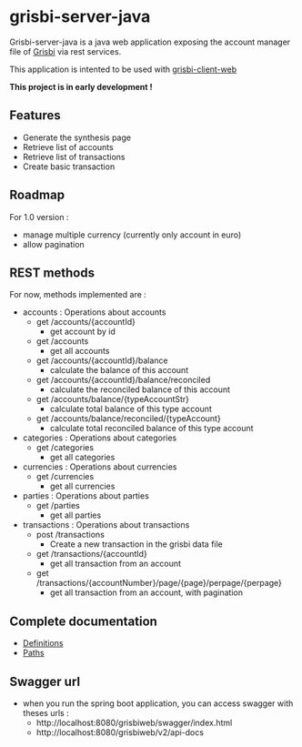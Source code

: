 # grisbi-server-java

Grisbi-server-java is a java web application exposing the account manager file of [Grisbi](http://www.grisbi.org) via rest services.

This application is intented to be used with [grisbi-client-web](https://github.com/herve-loiret/grisbi-server-java)

**This project is in  early development !**

## Features
- Generate the synthesis page
- Retrieve list of accounts
- Retrieve list of transactions
- Create basic transaction

## Roadmap
For 1.0 version : 
- manage multiple currency (currently only account in euro)
- allow pagination

## REST methods
For now, methods implemented are : 

- accounts : Operations about accounts
  - get /accounts/{accountId}
    - get account by id
  - get /accounts
    - get all accounts
  - get /accounts/{accountId}/balance
    - calculate the balance of this account
  - get /accounts/{accountId}/balance/reconciled
    - calculate the reconciled balance of this account
  - get /accounts/balance/{typeAccountStr}
    - calculate total balance of this type account
  - get /accounts/balance/reconciled/{typeAccount}
    - calculate total reconciled balance of this type account
- categories : Operations about categories
  - get /categories
    - get all categories
- currencies : Operations about currencies
  - get /currencies
    - get all currencies
- parties : Operations about parties
  - get /parties
    - get all parties
- transactions : Operations about transactions
  - post /transactions
    - Create a new transaction in the grisbi data file
  - get /transactions/{accountId}
    - get all transaction from an account
  - get /transactions/{accountNumber}/page/{page}/perpage/{perpage}
    - get all transaction from an account, with pagination
    
## Complete documentation

- [Definitions](docs/definitions.md)
- [Paths](docs/paths.md)

## Swagger url
- when you run the spring boot application, you can access swagger with theses urls :
  - http://localhost:8080/grisbiweb/swagger/index.html
  - http://localhost:8080/grisbiweb/v2/api-docs